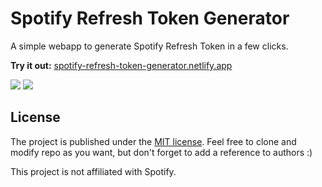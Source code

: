 # Spotify Refresh Token Generator

A simple webapp to generate Spotify Refresh Token in a few clicks.

**Try it out:** [spotify-refresh-token-generator.netlify.app](https://spotify-refresh-token-generator.netlify.app)

![](https://i.imgur.com/NCL1CCJ.png)
![](https://i.imgur.com/qF6FPuE.png)

## License
The project is published under the [MIT license](/LICENSE). Feel free to clone and modify repo as you want, but don't forget to add a reference to authors :)

This project is not affiliated with Spotify.